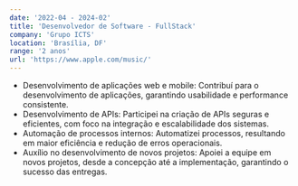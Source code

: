 ```yaml
---
date: '2022-04 - 2024-02'
title: 'Desenvolvedor de Software - FullStack'
company: 'Grupo ICTS'
location: 'Brasília, DF'
range: '2 anos'
url: 'https://www.apple.com/music/'
---
```


- Desenvolvimento de aplicações web e mobile: Contribuí para o desenvolvimento de aplicações, garantindo usabilidade e performance consistente.
- Desenvolvimento de APIs: Participei na criação de APIs seguras e eficientes, com foco na integração e escalabilidade dos sistemas.
- Automação de processos internos: Automatizei processos, resultando em maior eficiência e redução de erros operacionais.
- Auxílio no desenvolvimento de novos projetos: Apoiei a equipe em novos projetos, desde a concepção até a implementação, garantindo o sucesso das entregas.
